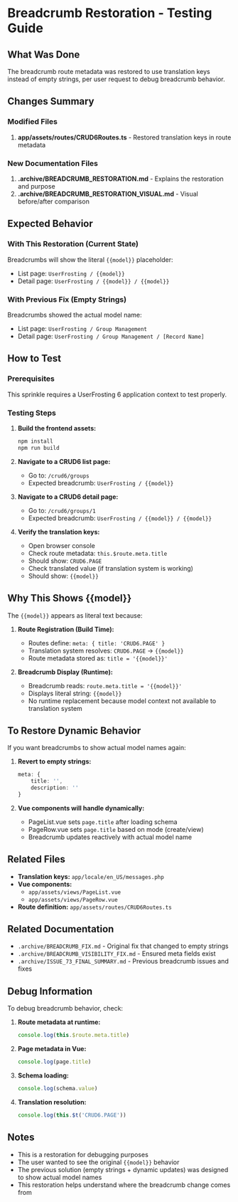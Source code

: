# Breadcrumb Restoration - Testing Guide

## What Was Done

The breadcrumb route metadata was restored to use translation keys instead of empty strings, per user request to debug breadcrumb behavior.

## Changes Summary

### Modified Files
1. **app/assets/routes/CRUD6Routes.ts** - Restored translation keys in route metadata

### New Documentation Files
1. **.archive/BREADCRUMB_RESTORATION.md** - Explains the restoration and purpose
2. **.archive/BREADCRUMB_RESTORATION_VISUAL.md** - Visual before/after comparison

## Expected Behavior

### With This Restoration (Current State)
Breadcrumbs will show the literal `{{model}}` placeholder:
- List page: `UserFrosting / {{model}}`
- Detail page: `UserFrosting / {{model}} / {{model}}`

### With Previous Fix (Empty Strings)
Breadcrumbs showed the actual model name:
- List page: `UserFrosting / Group Management`
- Detail page: `UserFrosting / Group Management / [Record Name]`

## How to Test

### Prerequisites
This sprinkle requires a UserFrosting 6 application context to test properly.

### Testing Steps

1. **Build the frontend assets:**
   ```bash
   npm install
   npm run build
   ```

2. **Navigate to a CRUD6 list page:**
   - Go to: `/crud6/groups`
   - Expected breadcrumb: `UserFrosting / {{model}}`

3. **Navigate to a CRUD6 detail page:**
   - Go to: `/crud6/groups/1`
   - Expected breadcrumb: `UserFrosting / {{model}} / {{model}}`

4. **Verify the translation keys:**
   - Open browser console
   - Check route metadata: `this.$route.meta.title`
   - Should show: `CRUD6.PAGE`
   - Check translated value (if translation system is working)
   - Should show: `{{model}}`

## Why This Shows {{model}}

The `{{model}}` appears as literal text because:

1. **Route Registration (Build Time):**
   - Routes define: `meta: { title: 'CRUD6.PAGE' }`
   - Translation system resolves: `CRUD6.PAGE` → `{{model}}`
   - Route metadata stored as: `title = '{{model}}'`

2. **Breadcrumb Display (Runtime):**
   - Breadcrumb reads: `route.meta.title = '{{model}}'`
   - Displays literal string: `{{model}}`
   - No runtime replacement because model context not available to translation system

## To Restore Dynamic Behavior

If you want breadcrumbs to show actual model names again:

1. **Revert to empty strings:**
   ```typescript
   meta: {
       title: '',
       description: ''
   }
   ```

2. **Vue components will handle dynamically:**
   - PageList.vue sets `page.title` after loading schema
   - PageRow.vue sets `page.title` based on mode (create/view)
   - Breadcrumb updates reactively with actual model name

## Related Files

- **Translation keys:** `app/locale/en_US/messages.php`
- **Vue components:** 
  - `app/assets/views/PageList.vue`
  - `app/assets/views/PageRow.vue`
- **Route definition:** `app/assets/routes/CRUD6Routes.ts`

## Related Documentation

- `.archive/BREADCRUMB_FIX.md` - Original fix that changed to empty strings
- `.archive/BREADCRUMB_VISIBILITY_FIX.md` - Ensured meta fields exist
- `.archive/ISSUE_73_FINAL_SUMMARY.md` - Previous breadcrumb issues and fixes

## Debug Information

To debug breadcrumb behavior, check:

1. **Route metadata at runtime:**
   ```javascript
   console.log(this.$route.meta.title)
   ```

2. **Page metadata in Vue:**
   ```javascript
   console.log(page.title)
   ```

3. **Schema loading:**
   ```javascript
   console.log(schema.value)
   ```

4. **Translation resolution:**
   ```javascript
   console.log(this.$t('CRUD6.PAGE'))
   ```

## Notes

- This is a restoration for debugging purposes
- The user wanted to see the original `{{model}}` behavior
- The previous solution (empty strings + dynamic updates) was designed to show actual model names
- This restoration helps understand where the breadcrumb change comes from
